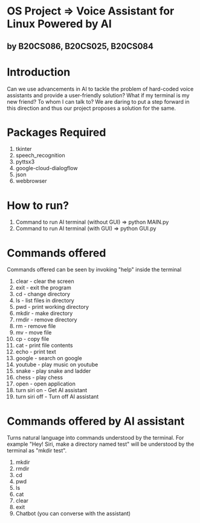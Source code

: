 # OS Project => Voice Assistant for Linux Powered by AI
## by B20CS086, B20CS025, B20CS084

# Introduction
Can we use advancements in AI to tackle the problem of hard-coded voice assistants and provide a user-friendly solution? What if my terminal is my new friend?
To whom I can talk to? We are daring to put a step forward in this direction and thus our project proposes a solution for the same.

# Packages Required
1. tkinter
2. speech_recognition
3. pyttsx3
4. google-cloud-dialogflow
5. json
6. webbrowser


# How to run?
1. Command to run AI terminal (without GUI) => python MAIN.py
2. Command to run AI terminal (with GUI) => python GUI.py

# Commands offered
Commands offered can be seen by invoking "help" inside the terminal
1. clear - clear the screen
2. exit - exit the program
3. cd - change directory
4. ls - list files in directory
5. pwd - print working directory
6. mkdir - make directory
7. rmdir - remove directory
8. rm - remove file
9. mv - move file
10. cp - copy file
11. cat - print file contents
12. echo - print text
13. google - search on google
14. youtube - play music on youtube
15. snake - play snake and ladder
16. chess - play chess
17. open - open application
18. turn siri on - Get AI assistant
19. turn siri off - Turn off AI assistant

# Commands offered by AI assistant
Turns natural language into commands understood by the terminal. For example "Hey! Siri, make a directory named test" will be understood by the terminal as "mkdir test". 
1. mkdir
2. rmdir
3. cd
4. pwd
5. ls
6. cat
7. clear
8. exit
9. Chatbot (you can converse with the assistant)
